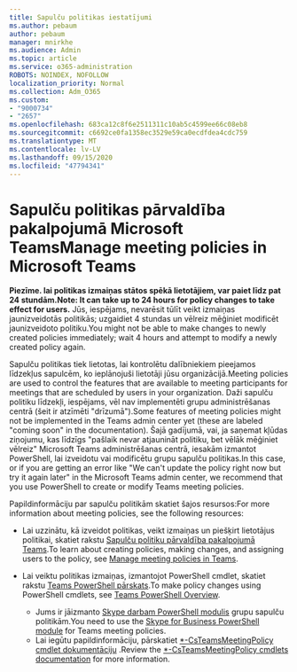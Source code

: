 ```yaml
---
title: Sapulču politikas iestatījumi
ms.author: pebaum
author: pebaum
manager: mnirkhe
ms.audience: Admin
ms.topic: article
ms.service: o365-administration
ROBOTS: NOINDEX, NOFOLLOW
localization_priority: Normal
ms.collection: Adm_O365
ms.custom:
- "9000734"
- "2657"
ms.openlocfilehash: 683ca12c8f6e2511311c10ab5c4599ee66c08eb8
ms.sourcegitcommit: c6692ce0fa1358ec3529e59ca0ecdfdea4cdc759
ms.translationtype: MT
ms.contentlocale: lv-LV
ms.lasthandoff: 09/15/2020
ms.locfileid: "47794341"
---
```

# <a name="manage-meeting-policies-in-microsoft-teams"></a><span data-ttu-id="f9de1-102">Sapulču politikas pārvaldība pakalpojumā Microsoft Teams</span><span class="sxs-lookup"><span data-stu-id="f9de1-102">Manage meeting policies in Microsoft Teams</span></span>

<span data-ttu-id="f9de1-103">**Piezīme. lai politikas izmaiņas stātos spēkā lietotājiem, var paiet līdz pat 24 stundām.**</span><span class="sxs-lookup"><span data-stu-id="f9de1-103">**Note: It can take up to 24 hours for policy changes to take effect for users.**</span></span> <span data-ttu-id="f9de1-104">Jūs, iespējams, nevarēsit tūlīt veikt izmaiņas jaunizveidotās politikās; uzgaidiet 4 stundas un vēlreiz mēģiniet modificēt jaunizveidoto politiku.</span><span class="sxs-lookup"><span data-stu-id="f9de1-104">You might not be able to make changes to newly created policies immediately; wait 4 hours and attempt to modify a newly created policy again.</span></span>

<span data-ttu-id="f9de1-105">Sapulču politikas tiek lietotas, lai kontrolētu dalībniekiem pieejamos līdzekļus sapulcēm, ko ieplānojuši lietotāji jūsu organizācijā.</span><span class="sxs-lookup"><span data-stu-id="f9de1-105">Meeting policies are used to control the features that are available to meeting participants for meetings that are scheduled by users in your organization.</span></span> <span data-ttu-id="f9de1-106">Daži sapulču politiku līdzekļi, iespējams, vēl nav implementēti grupu administrēšanas centrā (šeit ir atzīmēti "drīzumā").</span><span class="sxs-lookup"><span data-stu-id="f9de1-106">Some features of meeting policies might not be implemented in the Teams admin center yet (these are labeled "coming soon" in the documentation).</span></span> <span data-ttu-id="f9de1-107">Šajā gadījumā, vai, ja saņemat kļūdas ziņojumu, kas līdzīgs "pašlaik nevar atjaunināt politiku, bet vēlāk mēģiniet vēlreiz" Microsoft Teams administrēšanas centrā, iesakām izmantot PowerShell, lai izveidotu vai modificētu grupu sapulču politikas.</span><span class="sxs-lookup"><span data-stu-id="f9de1-107">In this case, or if you are getting an error like "We can't update the policy right now but try it again later" in the Microsoft Teams admin center, we recommend that you use PowerShell to create or modify Teams meeting policies.</span></span> 

<span data-ttu-id="f9de1-108">Papildinformāciju par sapulču politikām skatiet šajos resursos:</span><span class="sxs-lookup"><span data-stu-id="f9de1-108">For more information about meeting policies, see the following resources:</span></span>

- <span data-ttu-id="f9de1-109">Lai uzzinātu, kā izveidot politikas, veikt izmaiņas un piešķirt lietotājus politikai, skatiet rakstu [Sapulču politiku pārvaldība pakalpojumā Teams](https://docs.microsoft.com/microsoftteams/meeting-policies-in-teams).</span><span class="sxs-lookup"><span data-stu-id="f9de1-109">To learn about creating policies, making changes, and assigning users to the policy, see [Manage meeting policies in Teams](https://docs.microsoft.com/microsoftteams/meeting-policies-in-teams).</span></span>

- <span data-ttu-id="f9de1-110">Lai veiktu politikas izmaiņas, izmantojot PowerShell cmdlet, skatiet rakstu [Teams PowerShell pārskats](https://docs.microsoft.com/microsoftteams/teams-powershell-overview).</span><span class="sxs-lookup"><span data-stu-id="f9de1-110">To make policy changes using PowerShell cmdlets, see [Teams PowerShell Overview](https://docs.microsoft.com/microsoftteams/teams-powershell-overview).</span></span> 
    - <span data-ttu-id="f9de1-111">Jums ir jāizmanto [Skype darbam PowerShell modulis](https://www.microsoft.com/download/details.aspx?id=39366) grupu sapulču politikām.</span><span class="sxs-lookup"><span data-stu-id="f9de1-111">You need to use the [Skype for Business PowerShell module](https://www.microsoft.com/download/details.aspx?id=39366) for Teams meeting policies.</span></span> 
    - <span data-ttu-id="f9de1-112">Lai iegūtu papildinformāciju, pārskatiet [\*-CsTeamsMeetingPolicy cmdlet dokumentāciju](https://docs.microsoft.com/search/?search=CsTeamsMeetingPolicy&view=skype-ps) .</span><span class="sxs-lookup"><span data-stu-id="f9de1-112">Review the [\*-CsTeamsMeetingPolicy cmdlets documentation](https://docs.microsoft.com/search/?search=CsTeamsMeetingPolicy&view=skype-ps) for more information.</span></span>

